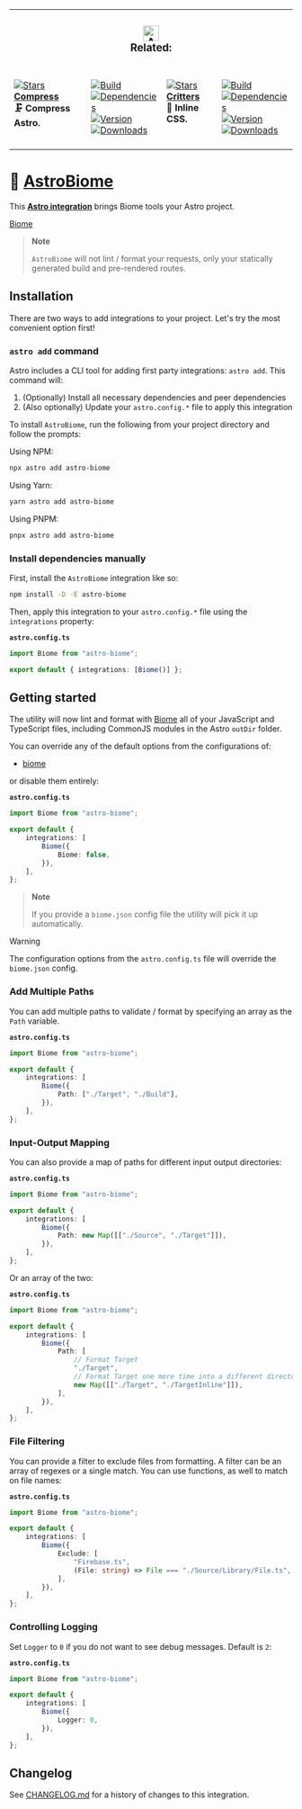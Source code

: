 <table><tr><td colspan=4><h3 align=center><picture><source media="(prefers-color-scheme: dark)" srcset=HTTPS://Raw.GitHubUserContent.Com/Playform/AstroBiome/main/.github/Image/DarkAstro.svg><source media="(prefers-color-scheme: light)" srcset=HTTPS://Raw.GitHubUserContent.Com/Playform/AstroBiome/main/.github/Image/LightAstro.svg><img alt=Astro src=HTTPS://Raw.GitHubUserContent.Com/Playform/AstroBiome/main/.github/Image/LightAstro.svg width=28></picture><br>Related:<br></h3></td></tr><tr><td colspan=1 valign=top><br><a href=HTTPS://GitHub.Com/Playform/AstroCompress target=_blank><picture><source media="(prefers-color-scheme: dark)" srcset="HTTPS://IMG.Shields.IO/github/stars/Playform/AstroCompress?label=stars&logo=github&color=black&labelColor=black&logoColor=white&logoWidth=0&logoColor=black"><source media="(prefers-color-scheme: light)" srcset="HTTPS://IMG.Shields.IO/github/stars/Playform/AstroCompress?label=stars&logo=github&color=white&labelColor=white&logoColor=black&logoWidth=0&logoColor=black"><img alt=Stars src="HTTPS://IMG.Shields.IO/github/stars/Playform/AstroCompress?label=stars&logo=github&color=black&labelColor=black&logoColor=white&logoWidth=0&logoColor=black"></picture></a><br><a href=HTTPS://GitHub.Com/Playform/AstroCompress target=_blank><b>Compress</b></a><br><b>🗜️ Compress Astro.<br/></b><br></td><td colspan=1 valign=top><br><a href=HTTPS://GitHub.Com/Playform/AstroCompress/actions/workflows/Node.yml target=_blank><picture><source media="(prefers-color-scheme: dark)" srcset="HTTPS://IMG.Shields.IO/github/actions/workflow/status/Playform/AstroCompress/Node.yml?branch=main&label=Build&logo=node.js&color=black&labelColor=black&logoColor=white&logoWidth=0"><source media="(prefers-color-scheme: light)" srcset="HTTPS://IMG.Shields.IO/github/actions/workflow/status/Playform/AstroCompress/Node.yml?branch=main&label=Build&logo=node.js&color=white&labelColor=white&logoColor=black&logoWidth=0"><img alt=Build src="HTTPS://IMG.Shields.IO/github/actions/workflow/status/Playform/AstroCompress/Node.yml?branch=main&label=Build&logo=node.js&color=black&labelColor=black&logoColor=white&logoWidth=0" title=Build></picture></a><br><a href="HTTPS://NPMJS.Org/astro-compress?activeTab=dependencies" target=_blank><picture><source media="(prefers-color-scheme: dark)" srcset="HTTPS://IMG.Shields.IO/librariesio/release/npm/astro-compress?logo=dependabot&label=&color=black&labelColor=black&logoColor=white&logoWidth=0"><source media="(prefers-color-scheme: light)" srcset="HTTPS://IMG.Shields.IO/librariesio/release/npm/astro-compress?logo=dependabot&label=&color=white&labelColor=white&logoColor=black&logoWidth=0"><img alt=Dependencies src="HTTPS://IMG.Shields.IO/librariesio/release/npm/astro-compress?logo=dependabot&label=&color=black&labelColor=black&logoColor=white&logoWidth=0" title=Dependencies></picture></a><br><a href=HTTPS://NPMJS.Org/astro-compress target=_blank><picture><source media="(prefers-color-scheme: dark)" srcset="HTTPS://IMG.Shields.IO/npm/v/astro-compress?label=Version&logo=npm&color=black&labelColor=black&logoColor=white&logoWidth=0"><source media="(prefers-color-scheme: light)" srcset="HTTPS://IMG.Shields.IO/npm/v/astro-compress?label=Version&logo=npm&color=white&labelColor=white&logoColor=black&logoWidth=0"><img alt=Version src="HTTPS://IMG.Shields.IO/npm/v/astro-compress?label=Version&logo=npm&color=black&labelColor=black&logoColor=white&logoWidth=0" title=Version></picture></a><br><a href=HTTPS://NPMJS.Org/astro-compress target=_blank><picture><source media="(prefers-color-scheme: dark)" srcset="HTTPS://IMG.Shields.IO/npm/dt/astro-compress?label=Leaks&logo=npm&color=black&labelColor=black&logoColor=white&logoWidth=0"><source media="(prefers-color-scheme: light)" srcset="HTTPS://IMG.Shields.IO/npm/dt/astro-compress?label=Leaks&logo=npm&color=white&labelColor=white&logoColor=black&logoWidth=0"><img alt=Downloads src="HTTPS://IMG.Shields.IO/npm/dt/astro-compress?label=Leaks&logo=npm&color=black&labelColor=black&logoColor=white&logoWidth=0" title=Downloads></picture></a><br><br></td><td colspan=1 valign=top><br><a href=HTTPS://GitHub.Com/Playform/AstroCritters target=_blank><picture><source media="(prefers-color-scheme: dark)" srcset="HTTPS://IMG.Shields.IO/github/stars/Playform/AstroCritters?label=stars&logo=github&color=black&labelColor=black&logoColor=white&logoWidth=0&logoColor=black"><source media="(prefers-color-scheme: light)" srcset="HTTPS://IMG.Shields.IO/github/stars/Playform/AstroCritters?label=stars&logo=github&color=white&labelColor=white&logoColor=black&logoWidth=0&logoColor=black"><img alt=Stars src="HTTPS://IMG.Shields.IO/github/stars/Playform/AstroCritters?label=stars&logo=github&color=black&labelColor=black&logoColor=white&logoWidth=0&logoColor=black"></picture></a><br><a href=HTTPS://GitHub.Com/Playform/AstroCritters target=_blank><b>Critters</b></a><br><b>🦔 Inline CSS.<br/></b><br></td><td colspan=1 valign=top><br><a href=HTTPS://GitHub.Com/Playform/AstroCritters/actions/workflows/Node.yml target=_blank><picture><source media="(prefers-color-scheme: dark)" srcset="HTTPS://IMG.Shields.IO/github/actions/workflow/status/Playform/AstroCritters/Node.yml?branch=main&label=Build&logo=node.js&color=black&labelColor=black&logoColor=white&logoWidth=0"><source media="(prefers-color-scheme: light)" srcset="HTTPS://IMG.Shields.IO/github/actions/workflow/status/Playform/AstroCritters/Node.yml?branch=main&label=Build&logo=node.js&color=white&labelColor=white&logoColor=black&logoWidth=0"><img alt=Build src="HTTPS://IMG.Shields.IO/github/actions/workflow/status/Playform/AstroCritters/Node.yml?branch=main&label=Build&logo=node.js&color=black&labelColor=black&logoColor=white&logoWidth=0" title=Build></picture></a><br><a href="HTTPS://NPMJS.Org/astro-critters?activeTab=dependencies" target=_blank><picture><source media="(prefers-color-scheme: dark)" srcset="HTTPS://IMG.Shields.IO/librariesio/release/npm/astro-critters?logo=dependabot&label=&color=black&labelColor=black&logoColor=white&logoWidth=0"><source media="(prefers-color-scheme: light)" srcset="HTTPS://IMG.Shields.IO/librariesio/release/npm/astro-critters?logo=dependabot&label=&color=white&labelColor=white&logoColor=black&logoWidth=0"><img alt=Dependencies src="HTTPS://IMG.Shields.IO/librariesio/release/npm/astro-critters?logo=dependabot&label=&color=black&labelColor=black&logoColor=white&logoWidth=0" title=Dependencies></picture></a><br><a href=HTTPS://NPMJS.Org/astro-critters target=_blank><picture><source media="(prefers-color-scheme: dark)" srcset="HTTPS://IMG.Shields.IO/npm/v/astro-critters?label=Version&logo=npm&color=black&labelColor=black&logoColor=white&logoWidth=0"><source media="(prefers-color-scheme: light)" srcset="HTTPS://IMG.Shields.IO/npm/v/astro-critters?label=Version&logo=npm&color=white&labelColor=white&logoColor=black&logoWidth=0"><img alt=Version src="HTTPS://IMG.Shields.IO/npm/v/astro-critters?label=Version&logo=npm&color=black&labelColor=black&logoColor=white&logoWidth=0" title=Version></picture></a><br><a href=HTTPS://NPMJS.Org/astro-critters target=_blank><picture><source media="(prefers-color-scheme: dark)" srcset="HTTPS://IMG.Shields.IO/npm/dt/astro-critters?label=Leaks&logo=npm&color=black&labelColor=black&logoColor=white&logoWidth=0"><source media="(prefers-color-scheme: light)" srcset="HTTPS://IMG.Shields.IO/npm/dt/astro-critters?label=Leaks&logo=npm&color=white&labelColor=white&logoColor=black&logoWidth=0"><img alt=Downloads src="HTTPS://IMG.Shields.IO/npm/dt/astro-critters?label=Leaks&logo=npm&color=black&labelColor=black&logoColor=white&logoWidth=0" title=Downloads></picture></a><br><br></td></tr></table>

# 🗻 [AstroBiome]

This **[Astro integration][astro-integration]** brings Biome tools your Astro
project.

[Biome][Biome]

> **Note**
>
> `AstroBiome` will not lint / format your requests, only your statically
> generated build and pre-rendered routes.

## Installation

There are two ways to add integrations to your project. Let's try the most
convenient option first!

### `astro add` command

Astro includes a CLI tool for adding first party integrations: `astro add`. This
command will:

1. (Optionally) Install all necessary dependencies and peer dependencies
2. (Also optionally) Update your `astro.config.*` file to apply this integration

To install `AstroBiome`, run the following from your project directory and
follow the prompts:

Using NPM:

```sh
npx astro add astro-biome
```

Using Yarn:

```sh
yarn astro add astro-biome
```

Using PNPM:

```sh
pnpx astro add astro-biome
```

### Install dependencies manually

First, install the `AstroBiome` integration like so:

```sh
npm install -D -E astro-biome
```

Then, apply this integration to your `astro.config.*` file using the
`integrations` property:

**`astro.config.ts`**

```ts
import Biome from "astro-biome";

export default { integrations: [Biome()] };
```

## Getting started

The utility will now lint and format with [Biome][Biome] all of your JavaScript
and TypeScript files, including CommonJS modules in the Astro `outDir` folder.

You can override any of the default options from the configurations of:

-   [biome](Source/Option/Biome.ts)

or disable them entirely:

**`astro.config.ts`**

```ts
import Biome from "astro-biome";

export default {
	integrations: [
		Biome({
			Biome: false,
		}),
	],
};
```

> **Note**
>
> If you provide a `biome.json` config file the utility will pick it up
> automatically.

> [!WARNING]
>
> The configuration options from the `astro.config.ts` file will override the
> `biome.json` config.

### Add Multiple Paths

You can add multiple paths to validate / format by specifying an array as the
`Path` variable.

**`astro.config.ts`**

```ts
import Biome from "astro-biome";

export default {
	integrations: [
		Biome({
			Path: ["./Target", "./Build"],
		}),
	],
};
```

### Input-Output Mapping

You can also provide a map of paths for different input output directories:

**`astro.config.ts`**

```ts
import Biome from "astro-biome";

export default {
	integrations: [
		Biome({
			Path: new Map([["./Source", "./Target"]]),
		}),
	],
};
```

Or an array of the two:

**`astro.config.ts`**

```ts
import Biome from "astro-biome";

export default {
	integrations: [
		Biome({
			Path: [
				// Format Target
				"./Target",
				// Format Target one more time into a different directory
				new Map([["./Target", "./TargetInline"]]),
			],
		}),
	],
};
```

### File Filtering

You can provide a filter to exclude files from formatting. A filter can be an
array of regexes or a single match. You can use functions, as well to match on
file names:

**`astro.config.ts`**

```ts
import Biome from "astro-biome";

export default {
	integrations: [
		Biome({
			Exclude: [
				"Firebase.ts",
				(File: string) => File === "./Source/Library/File.ts",
			],
		}),
	],
};
```

### Controlling Logging

Set `Logger` to `0` if you do not want to see debug messages. Default is `2`:

**`astro.config.ts`**

```ts
import Biome from "astro-biome";

export default {
	integrations: [
		Biome({
			Logger: 0,
		}),
	],
};
```

[AstroBiome]: HTTPS://NPMJS.Org/astro-biome
[Biome]: HTTPS://NPMJS.Org/@biomejs/biome
[astro-integration]: https://docs.astro.build/en/guides/integrations-guide/

## Changelog

See [CHANGELOG.md](CHANGELOG.md) for a history of changes to this integration.
